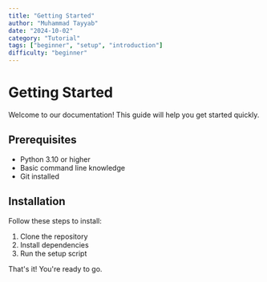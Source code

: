 ```yaml
---
title: "Getting Started"
author: "Muhammad Tayyab"
date: "2024-10-02"
category: "Tutorial"
tags: ["beginner", "setup", "introduction"]
difficulty: "beginner"
---
```


# Getting Started

Welcome to our documentation! This guide will help you get started quickly.

## Prerequisites

- Python 3.10 or higher
- Basic command line knowledge
- Git installed

## Installation

Follow these steps to install:

1. Clone the repository
2. Install dependencies
3. Run the setup script

That's it! You're ready to go.
